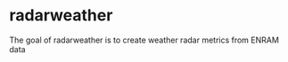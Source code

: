 
# radarweather

<!-- badges: start -->
<!-- badges: end -->

The goal of radarweather is to create weather radar metrics from ENRAM data

